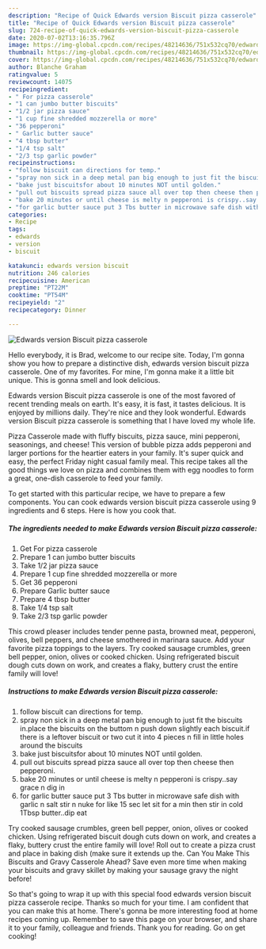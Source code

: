 ```yaml
---
description: "Recipe of Quick Edwards version Biscuit pizza casserole"
title: "Recipe of Quick Edwards version Biscuit pizza casserole"
slug: 724-recipe-of-quick-edwards-version-biscuit-pizza-casserole
date: 2020-07-02T13:16:35.796Z
image: https://img-global.cpcdn.com/recipes/48214636/751x532cq70/edwards-version-biscuit-pizza-casserole-recipe-main-photo.jpg
thumbnail: https://img-global.cpcdn.com/recipes/48214636/751x532cq70/edwards-version-biscuit-pizza-casserole-recipe-main-photo.jpg
cover: https://img-global.cpcdn.com/recipes/48214636/751x532cq70/edwards-version-biscuit-pizza-casserole-recipe-main-photo.jpg
author: Blanche Graham
ratingvalue: 5
reviewcount: 14075
recipeingredient:
- " For pizza casserole"
- "1 can jumbo butter biscuits"
- "1/2 jar pizza sauce"
- "1 cup fine shredded mozzerella or more"
- "36 pepperoni"
- " Garlic butter sauce"
- "4 tbsp butter"
- "1/4 tsp salt"
- "2/3 tsp garlic powder"
recipeinstructions:
- "follow biscuit can directions for temp."
- "spray non sick in a deep metal pan big enough to just fit the biscuits in.place the biscuits on the buttom n push down slightly each biscuit.if there is a leftover biscuit or two cut it into 4 pieces n fill in little holes around the biscuits"
- "bake just biscuitsfor about 10 minutes NOT until golden."
- "pull out biscuits spread pizza sauce all over top then cheese then pepperoni."
- "bake 20 minutes or until cheese is melty n pepperoni is crispy..say grace n dig in"
- "for garlic butter sauce put 3 Tbs butter in microwave safe dish with garlic n salt  stir n nuke for like 15 sec let sit for a min then stir in cold 1Tbsp butter..dip eat"
categories:
- Recipe
tags:
- edwards
- version
- biscuit

katakunci: edwards version biscuit 
nutrition: 246 calories
recipecuisine: American
preptime: "PT22M"
cooktime: "PT54M"
recipeyield: "2"
recipecategory: Dinner

---
```



![Edwards version Biscuit pizza casserole](https://img-global.cpcdn.com/recipes/48214636/751x532cq70/edwards-version-biscuit-pizza-casserole-recipe-main-photo.jpg)

Hello everybody, it is Brad, welcome to our recipe site. Today, I'm gonna show you how to prepare a distinctive dish, edwards version biscuit pizza casserole. One of my favorites. For mine, I'm gonna make it a little bit unique. This is gonna smell and look delicious.

Edwards version Biscuit pizza casserole is one of the most favored of recent trending meals on earth. It's easy, it is fast, it tastes delicious. It is enjoyed by millions daily. They're nice and they look wonderful. Edwards version Biscuit pizza casserole is something that I have loved my whole life.

Pizza Casserole made with fluffy biscuits, pizza sauce, mini pepperoni, seasonings, and cheese! This version of bubble pizza adds pepperoni and larger portions for the heartier eaters in your family. It&#39;s super quick and easy, the perfect Friday night casual family meal. This recipe takes all the good things we love on pizza and combines them with egg noodles to form a great, one-dish casserole to feed your family.


To get started with this particular recipe, we have to prepare a few components. You can cook edwards version biscuit pizza casserole using 9 ingredients and 6 steps. Here is how you cook that.

<!--inarticleads1-->

##### The ingredients needed to make Edwards version Biscuit pizza casserole:

1. Get  For pizza casserole
1. Prepare 1 can jumbo butter biscuits
1. Take 1/2 jar pizza sauce
1. Prepare 1 cup fine shredded mozzerella or more
1. Get 36 pepperoni
1. Prepare  Garlic butter sauce
1. Prepare 4 tbsp butter
1. Take 1/4 tsp salt
1. Take 2/3 tsp garlic powder


This crowd pleaser includes tender penne pasta, browned meat, pepperoni, olives, bell peppers, and cheese smothered in marinara sauce. Add your favorite pizza toppings to the layers. Try cooked sausage crumbles, green bell pepper, onion, olives or cooked chicken. Using refrigerated biscuit dough cuts down on work, and creates a flaky, buttery crust the entire family will love! 

<!--inarticleads2-->

##### Instructions to make Edwards version Biscuit pizza casserole:

1. follow biscuit can directions for temp.
1. spray non sick in a deep metal pan big enough to just fit the biscuits in.place the biscuits on the buttom n push down slightly each biscuit.if there is a leftover biscuit or two cut it into 4 pieces n fill in little holes around the biscuits
1. bake just biscuitsfor about 10 minutes NOT until golden.
1. pull out biscuits spread pizza sauce all over top then cheese then pepperoni.
1. bake 20 minutes or until cheese is melty n pepperoni is crispy..say grace n dig in
1. for garlic butter sauce put 3 Tbs butter in microwave safe dish with garlic n salt  stir n nuke for like 15 sec let sit for a min then stir in cold 1Tbsp butter..dip eat


Try cooked sausage crumbles, green bell pepper, onion, olives or cooked chicken. Using refrigerated biscuit dough cuts down on work, and creates a flaky, buttery crust the entire family will love! Roll out to create a pizza crust and place in baking dish (make sure it extends up the. Can You Make This Biscuits and Gravy Casserole Ahead? Save even more time when making your biscuits and gravy skillet by making your sausage gravy the night before! 

So that's going to wrap it up with this special food edwards version biscuit pizza casserole recipe. Thanks so much for your time. I am confident that you can make this at home. There's gonna be more interesting food at home recipes coming up. Remember to save this page on your browser, and share it to your family, colleague and friends. Thank you for reading. Go on get cooking!
